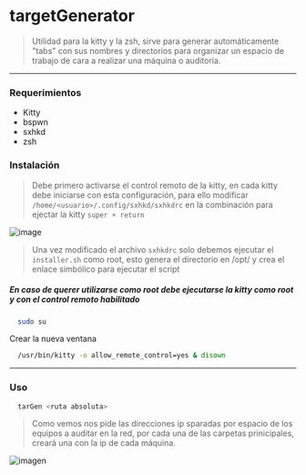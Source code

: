 # targetGenerator
> Utilidad para la kitty y la zsh, sirve para generar automáticamente "tabs" con sus nombres y directorios para organizar un espacio de trabajo de cara a realizar una máquina o auditoría.
----

### Requerimientos
- Kitty
- bspwn
- sxhkd
- zsh

### Instalación
> Debe primero activarse el control remoto de la kitty, en cada kitty debe iniciarse con esta configuración, para ello modificar `/home/<usuario>/.config/sxhkd/sxhkdrc` en la combinación para ejectar la kitty `super + return`

![image](https://github.com/SebSecRepos/targetGenerator/assets/130188315/8a8c33a7-54f8-40de-aebd-f3f421fdaf14)


> Una vez modificado el archivo `sxhkdrc` solo debemos ejecutar el `installer.sh` como root, esto genera el directorio en /opt/ y crea el enlace simbólico para ejecutar el script

##### En caso de querer utilizarse como root debe ejecutarse la kitty como root y con el control remoto habilitado

```bash
  sudo su
```

Crear la nueva ventana 
```bash
  /usr/bin/kitty -o allow_remote_control=yes & disown 
```

---

### Uso

```bash
  tarGen <ruta absoluta>
```
> Como vemos nos pide las direcciones ip sparadas por espacio de los equipos a auditar en la red, por cada una de las carpetas prinicipales, creará una con la ip de cada máquina.

![imagen](https://github.com/SebSecRepos/targetGenerator/assets/130188315/d92febae-16dd-4ac4-a88e-4e0dddeafc14)







